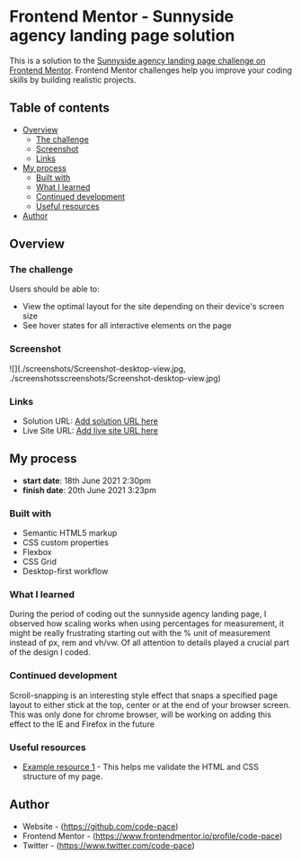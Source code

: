 # Frontend Mentor - Sunnyside agency landing page solution

This is a solution to the [Sunnyside agency landing page challenge on Frontend Mentor](https://www.frontendmentor.io/challenges/sunnyside-agency-landing-page-7yVs3B6ef). Frontend Mentor challenges help you improve your coding skills by building realistic projects.

## Table of contents

- [Overview](#overview)
  - [The challenge](#the-challenge)
  - [Screenshot](#screenshot)
  - [Links](#links)
- [My process](#my-process)
  - [Built with](#built-with)
  - [What I learned](#what-i-learned)
  - [Continued development](#continued-development)
  - [Useful resources](#useful-resources)
- [Author](#author)


## Overview

### The challenge

Users should be able to:

- View the optimal layout for the site depending on their device's screen size
- See hover states for all interactive elements on the page

### Screenshot

![](./screenshots/Screenshot-desktop-view.jpg, ./screenshotsscreenshots/Screenshot-desktop-view.jpg)


### Links

- Solution URL: [Add solution URL here](https://your-solution-url.com)
- Live Site URL: [Add live site URL here](https://your-live-site-url.com)

## My process

- **start date**: 18th June 2021 2:30pm
- **finish date**: 20th June 2021 3:23pm


### Built with

- Semantic HTML5 markup
- CSS custom properties
- Flexbox
- CSS Grid
- Desktop-first workflow


### What I learned

During the period of coding out the sunnyside agency landing page, I observed how scaling works when using percentages for measurement, it might be really frustrating starting out with the % unit of measurement instead of px, rem and vh/vw.
Of all attention to details played a crucial part of the design I coded.


### Continued development

Scroll-snapping is an interesting style effect that snaps a specified page layout to either stick at the top, center or at the end of your browser screen.
This was only done for chrome browser, will be working on adding this effect to the IE and Firefox in the future


### Useful resources

- [Example resource 1](https://validator.w3.org
) - This helps me validate the HTML and CSS structure of my page.

## Author

- Website - (https://github.com/code-pace)
- Frontend Mentor - (https://www.frontendmentor.io/profile/code-pace)
- Twitter - (https://www.twitter.com/code-pace)
